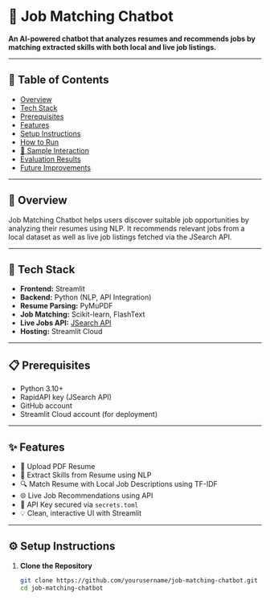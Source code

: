 # 🤖 Job Matching Chatbot

**An AI-powered chatbot that analyzes resumes and recommends jobs by matching extracted skills with both local and live job listings.**

---

## 📘 Table of Contents

- [Overview](#overview)  
- [Tech Stack](#tech-stack)  
- [Prerequisites](#prerequisites)  
- [Features](#features)  
- [Setup Instructions](#setup-instructions)  
- [How to Run](#how-to-run)  
- [💬 Sample Interaction](#sample-interaction)  
- [Evaluation Results](#evaluation-results)  
- [Future Improvements](#future-improvements)

---

## 🧠 Overview

Job Matching Chatbot helps users discover suitable job opportunities by analyzing their resumes using NLP. It recommends relevant jobs from a local dataset as well as live job listings fetched via the JSearch API.

---

## 🧰 Tech Stack

- **Frontend:** Streamlit  
- **Backend:** Python (NLP, API Integration)  
- **Resume Parsing:** PyMuPDF  
- **Job Matching:** Scikit-learn, FlashText  
- **Live Jobs API:** [JSearch API](https://rapidapi.com/)  
- **Hosting:** Streamlit Cloud

---

## 📋 Prerequisites

- Python 3.10+
- RapidAPI key (JSearch API)
- GitHub account
- Streamlit Cloud account (for deployment)

---

## ✨ Features

- 📄 Upload PDF Resume
- 🧠 Extract Skills from Resume using NLP
- 🔍 Match Resume with Local Job Descriptions using TF-IDF
- 🌐 Live Job Recommendations using API
- 🔐 API Key secured via `secrets.toml`
- 💡 Clean, interactive UI with Streamlit

---

## ⚙️ Setup Instructions

1. **Clone the Repository**  
   ```bash
   git clone https://github.com/yourusername/job-matching-chatbot.git
   cd job-matching-chatbot
